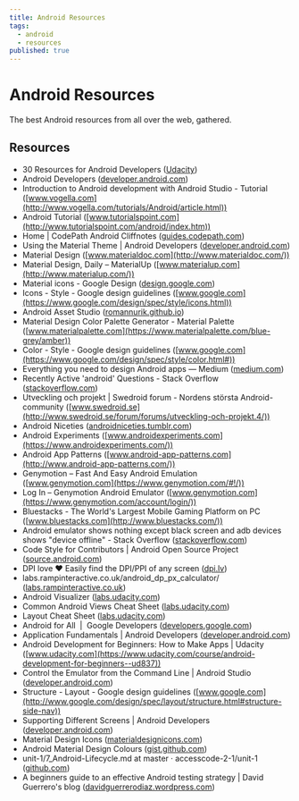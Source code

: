 ```yaml
---
title: Android Resources
tags: 
  - android
  - resources
published: true
---
```


# Android Resources

The best Android resources from all over the web, gathered.

## Resources

* 30 Resources for Android Developers ([Udacity](http://blog.udacity.com/2015/06/30-android-developer-resources.html))
* Android Developers ([developer.android.com](https://developer.android.com/index.html))
* Introduction to Android development with Android Studio - Tutorial ([www.vogella.com](http://www.vogella.com/tutorials/Android/article.html))
* Android Tutorial ([www.tutorialspoint.com](http://www.tutorialspoint.com/android/index.htm))
* Home \| CodePath Android Cliffnotes ([guides.codepath.com](http://guides.codepath.com/android))
* Using the Material Theme \| Android Developers ([developer.android.com](https://developer.android.com/training/material/theme.html))
* Material Design ([www.materialdoc.com](http://www.materialdoc.com/))
* Material Design, Daily – MaterialUp ([www.materialup.com](http://www.materialup.com/))
* Material icons - Google Design ([design.google.com](https://design.google.com/icons/))
* Icons - Style - Google design guidelines ([www.google.com](https://www.google.com/design/spec/style/icons.html))
* Android Asset Studio ([romannurik.github.io](https://romannurik.github.io/AndroidAssetStudio/))
* Material Design Color Palette Generator - Material Palette ([www.materialpalette.com](https://www.materialpalette.com/blue-grey/amber))
* Color - Style - Google design guidelines ([www.google.com](https://www.google.com/design/spec/style/color.html#))
* Everything you need to design Android apps — Medium ([medium.com](https://medium.com/@FluidUI_Team/everything-you-need-to-design-android-apps-e8d31792c690#.bo2pwky7h))
* Recently Active 'android' Questions - Stack Overflow ([stackoverflow.com](https://stackoverflow.com/questions/tagged/android))
* Utveckling och projekt \| Swedroid forum - Nordens största Android-community ([www.swedroid.se](http://www.swedroid.se/forum/forums/utveckling-och-projekt.4/))
* Android Niceties ([androidniceties.tumblr.com](http://androidniceties.tumblr.com/))
* Android Experiments ([www.androidexperiments.com](https://www.androidexperiments.com/))
* Android App Patterns ([www.android-app-patterns.com](http://www.android-app-patterns.com/))
* Genymotion – Fast And Easy Android Emulation ([www.genymotion.com](https://www.genymotion.com/#!/))
* Log In – Genymotion Android Emulator ([www.genymotion.com](https://www.genymotion.com/account/login/))
* Bluestacks - The World's Largest Mobile Gaming Platform on PC ([www.bluestacks.com](http://www.bluestacks.com/))
* Android emulator shows nothing except black screen and adb devices shows "device offline" - Stack Overflow ([stackoverflow.com](http://stackoverflow.com/questions/10022580/android-emulator-shows-nothing-except-black-screen-and-adb-devices-shows-device))
* Code Style for Contributors \| Android Open Source Project ([source.android.com](http://source.android.com/source/code-style.html))
* DPI love ♥ Easily find the DPI/PPI of any screen ([dpi.lv](http://dpi.lv/))
* labs.rampinteractive.co.uk/android_dp_px_calculator/ ([labs.rampinteractive.co.uk](http://labs.rampinteractive.co.uk/android_dp_px_calculator/))
* Android Visualizer ([labs.udacity.com](http://labs.udacity.com/android-visualizer/#/android/sandbox))
* Common Android Views Cheat Sheet ([labs.udacity.com](http://labs.udacity.com/images/Common-Android-Views-Cheat-Sheet.pdf))
* Layout Cheat Sheet ([labs.udacity.com](http://labs.udacity.com/images/Layout-Cheat-Sheet.pdf))
* Android for All  \|  Google Developers ([developers.google.com](https://developers.google.com/android/for-all/vocab-words/))
* Application Fundamentals \| Android Developers ([developer.android.com](https://developer.android.com/guide/components/fundamentals.html))
* Android Development for Beginners: How to Make Apps \| Udacity ([www.udacity.com](https://www.udacity.com/course/android-development-for-beginners--ud837))
* Control the Emulator from the Command Line \| Android Studio ([developer.android.com](https://developer.android.com/studio/run/emulator-commandline.html#KeyMapping))
* Structure - Layout - Google design guidelines ([www.google.com](http://www.google.com/design/spec/layout/structure.html#structure-side-nav))
* Supporting Different Screens \| Android Developers ([developer.android.com](https://developer.android.com/training/basics/supporting-devices/screens.html))
* Material Design Icons ([materialdesignicons.com](https://materialdesignicons.com/))
* Android Material Design Colours ([gist.github.com](https://gist.github.com/daniellevass/b0b8cfa773488e138037))
* unit-1/7_Android-Lifecycle.md at master · accesscode-2-1/unit-1 ([github.com](https://github.com/accesscode-2-1/unit-1/blob/master/lessons/7_Android-Lifecycle.md))
* A beginners guide to an effective Android testing strategy \| David Guerrero's blog ([davidguerrerodiaz.wordpress.com](https://davidguerrerodiaz.wordpress.com/2016/03/04/a-beginners-guide-to-an-effective-android-testing-strategy/))
